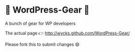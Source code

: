:wrench: WordPress-Gear :wrench:
==============

A bunch of gear for WP developers

The actual page :point_right: http://wycks.github.com/WordPress-Gear/ 

Please fork this to submit changes :smile:
